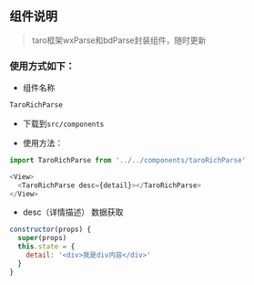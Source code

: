 ## 组件说明

> taro框架wxParse和bdParse封装组件，随时更新

### 使用方式如下：

- 组件名称

```js
TaroRichParse
```

-  下载到`src/components`

- 使用方法：

```js
import TaroRichParse from '../../components/taroRichParse'

<View>
  <TaroRichParse desc={detail}></TaroRichParse>
</View>

```
-  desc（详情描述） 数据获取

```js
constructor(props) {
  super(props)
  this.state = {
    detail: '<div>我是div内容</div>'
  }
}

